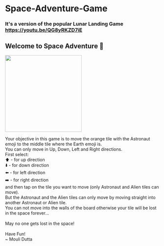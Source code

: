 # Space-Adventure-Game
### It's a version of the popular Lunar Landing Game</br>https://youtu.be/QG8yRKZD7iE</br>

## Welcome to Space Adventure 🤗</br>

<img src="https://user-images.githubusercontent.com/117016206/201458831-976fb755-4d42-4162-8c9b-e53485c35b94.jpg" width ="250"/>
                                                                                                                          
Your objective in this game is to move the orange tile with the Astronaut emoji to the middle tile where the Earth emoji is.</br>
You can only move in Up, Down, Left and Right directions.</br>
First select:</br>
 ⬆️ - for up direction</br>
 ⬇️ - for down direction</br>
 ⬅️ - for left direction</br>
 ➡️ - for right direction</br>
and then tap on the tile you want to move (only Astronaut and Alien tiles can move).</br>
But the Astronaut and the Alien tiles can only move by moving straight into another Astronaut or Alien tile.</br>
You can not move into the walls of the board otherwise your tile will be lost in the space forever...</br></br>
May no one gets lost in the space!</br></br>
Have Fun!</br>
~ Mouli Dutta
